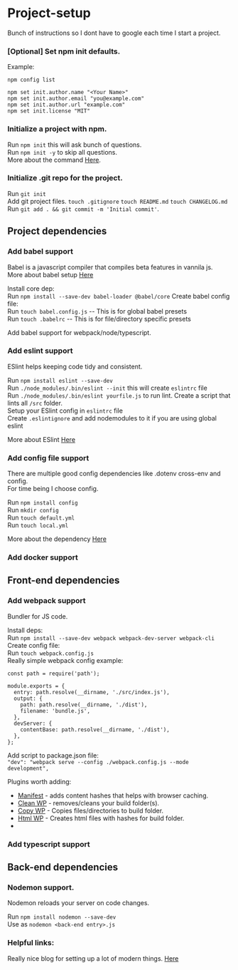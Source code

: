 # Project-setup
Bunch of instructions so I dont have to google each time I start a project.

### [Optional] Set npm init defaults.
Example:
```
npm config list  
  
npm set init.author.name "<Your Name>"  
npm set init.author.email "you@example.com"  
npm set init.author.url "example.com"  
npm set init.license "MIT"  
```

### Initialize a project with npm.
Run `npm init` this will ask bunch of questions.  
Run `npm init -y` to skip all questions.  
More about the command [Here](https://docs.npmjs.com/cli/v8/commands/npm-init).  

### Initialize .git repo for the project.
Run `git init`  
Add git project files.
`touch .gitignore`
`touch README.md`
`touch CHANGELOG.md`
Run `git add . && git commit -m 'Initial commit'`.  

## Project dependencies
### Add babel support
Babel is a javascript compiler that compiles beta features in vannila js.  
More about babel setup [Here](https://babeljs.io/)
  
Install core dep:  
Run `npm install --save-dev babel-loader @babel/core` 
Create babel config file:  
Run `touch babel.config.js` -- This is for global babel presets  
Run `touch .babelrc` -- This is for file/directory specific presets    

Add babel support for webpack/node/typescript.

### Add eslint support
ESlint helps keeping code tidy and consistent.  

Run `npm install eslint --save-dev`  
Run `./node_modules/.bin/eslint --init` this will create `eslintrc` file  
Run `./node_modules/.bin/eslint yourfile.js` to run lint. Create a script that lints all `/src` folder.  
Setup your ESlint config in `eslintrc` file  
Create `.eslintignore` and add nodemodules to it if you are using global eslint

More about ESlint [Here](https://eslint.org/docs/user-guide/getting-started)  

### Add config file support
There are multiple good config dependencies like .dotenv cross-env and config.  
For time being I choose config.  

Run `npm install config`  
Run `mkdir config`  
Run `touch default.yml`  
Run `touch local.yml`  

More about the dependency [Here](https://www.npmjs.com/package/config)

### Add docker support

## Front-end dependencies
### Add webpack support
Bundler for JS code.  

Install deps:  
Run `npm install --save-dev webpack webpack-dev-server webpack-cli`  
Create config file:  
Run `touch webpack.config.js`  
Really simple webpack config example:  
```
const path = require('path');

module.exports = {
  entry: path.resolve(__dirname, './src/index.js'),
  output: {
    path: path.resolve(__dirname, './dist'),
    filename: 'bundle.js',
  },
  devServer: {
    contentBase: path.resolve(__dirname, './dist'),
  },
};
```
Add script to package.json file:  
`"dev": "webpack serve --config ./webpack.config.js --mode development",`  

Plugins worth adding:  
* [Manifest](https://www.npmjs.com/package/webpack-manifest-plugin) - adds content hashes that helps with browser caching.  
* [Clean WP](https://www.npmjs.com/package/clean-webpack-plugin) - removes/cleans your build folder(s).  
* [Copy WP](https://www.npmjs.com/package/copy-webpack-plugin) - Copies files/directories to build folder.  
* [Html WP](https://www.npmjs.com/package/html-webpack-plugin) - Creates html files with hashes for build folder.  
* 

### Add typescript support

## Back-end dependencies
### Nodemon support.
Nodemon reloads your server on code changes.

Run `npm install nodemon --save-dev`  
Use as `nodemon <back-end entry>.js`  


### Helpful links:
Really nice blog for setting up a lot of modern things. [Here](https://www.robinwieruch.de/javascript-project-setup-tutorial/)

